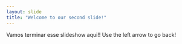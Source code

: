 ```yaml
---
layout: slide
title: "Welcome to our second slide!"
---
```

Vamos terminar esse slideshow aqui!!
Use the left arrow to go back!

